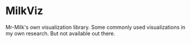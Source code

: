 # MilkViz

Mr-Milk's own visualization library. 
Some commonly used visualizations in my own research.
But not available out there.
